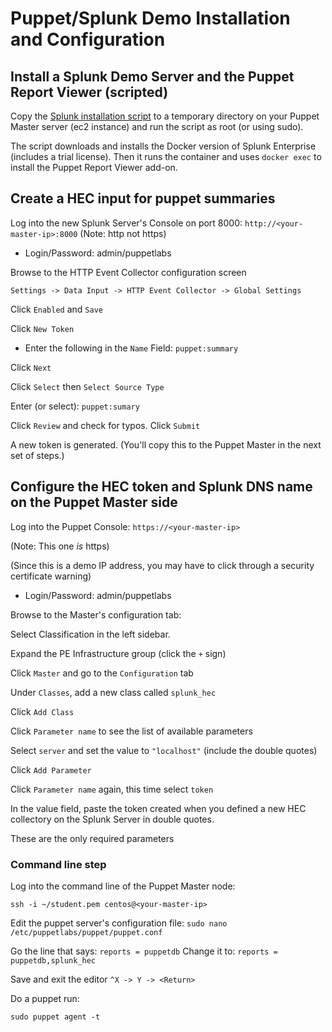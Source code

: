 Puppet/Splunk Demo Installation and Configuration
==============

Install a Splunk Demo Server and the Puppet Report Viewer (scripted)
-----------

Copy the 
[Splunk installation script](https://github.com/eboutili/splunk_hec/blob/master/demo_splunk.sh) 
to a temporary directory on your Puppet Master server (ec2 instance) and run the script as root (or using sudo).

The script downloads and installs the Docker version of Splunk Enterprise (includes a trial license). Then it runs the container and uses `docker exec` to install the Puppet Report Viewer add-on.

Create a HEC input for puppet summaries
-----------
Log into the new Splunk Server's Console on port 8000: `http://<your-master-ip>:8000`
(Note: http not https)
- Login/Password: admin/puppetlabs

Browse to the HTTP Event Collector configuration screen 

`Settings -> Data Input -> HTTP Event Collector -> Global Settings`

Click `Enabled` and `Save`

Click `New Token`

- Enter the following in the `Name` Field: `puppet:summary`

Click `Next`

Click `Select` then `Select Source Type`

Enter (or select): `puppet:sumary`

Click `Review` and check for typos. Click `Submit`

A new token is generated. (You'll copy this to the Puppet Master in the next set of steps.)

Configure the HEC token and Splunk DNS name on the Puppet Master side
------------
Log into the Puppet Console: `https://<your-master-ip>`

(Note: This one _is_ https)

(Since this is a demo IP address, you may have to click through a security certificate warning)

- Login/Password: admin/puppetlabs

Browse to the Master's configuration tab:

Select Classification in the left sidebar.

Expand the PE Infrastructure group (click the `+` sign)

Click `Master` and go to the `Configuration` tab

Under `Classes`, add a new class called `splunk_hec`

Click `Add Class`

Click `Parameter name` to see the list of available parameters

Select `server` and set the value to `"localhost"` (include the double quotes)

Click `Add Parameter`

Click `Parameter name` again, this time select `token`

In the value field, paste the token created when you defined a new HEC collectory on the Splunk Server
in double quotes.

These are the only required parameters

### Command line step

Log into the command line of the Puppet Master node:

`ssh -i ~/student.pem centos@<your-master-ip>`

Edit the puppet server's configuration file:
`sudo nano /etc/puppetlabs/puppet/puppet.conf`

Go the line that says: `reports = puppetdb`
Change it to: `reports = puppetdb,splunk_hec`

Save and exit the editor
`^X -> Y -> <Return>`

Do a puppet run:

`sudo puppet agent -t`
